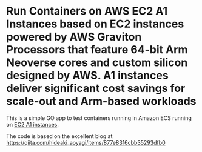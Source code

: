 # Run Containers on AWS EC2 A1 Instances based on EC2 instances powered by AWS Graviton Processors that feature 64-bit Arm Neoverse cores and custom silicon designed by AWS. A1 instances deliver significant cost savings for scale-out and Arm-based workloads

This is a simple GO app to test containers running in Amazon ECS running on [EC2 A1 instances](https://aws.amazon.com/ec2/instance-types/a1/). 


The code is based on the excellent blog at https://qiita.com/hideaki_aoyagi/items/877e8316cbb35293dfb0
